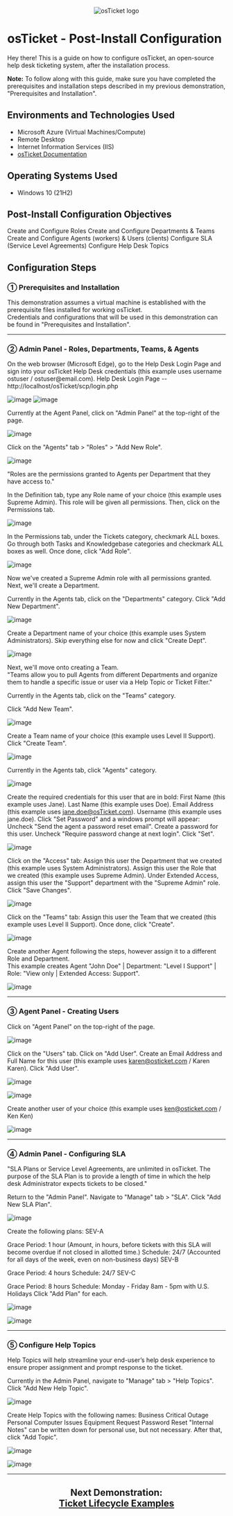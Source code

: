 <p align="center">
<img src="https://i.imgur.com/Clzj7Xs.png" alt="osTicket logo"/>
</p>

<h1>osTicket - Post-Install Configuration</h1>
Hey there! This is a guide on how to configure osTicket, an open-source help desk ticketing system, after the installation process.<br />

<b>Note:</b> To follow along with this guide, make sure you have completed the prerequisites and installation steps described in my previous demonstration, "Prerequisites and Installation".

<h2>Environments and Technologies Used</h2>

- Microsoft Azure (Virtual Machines/Compute)
- Remote Desktop
- Internet Information Services (IIS)
- [osTicket Documentation](https://docs.osticket.com/en/latest/index.html)

<h2>Operating Systems Used </h2>

- Windows 10</b> (21H2)


<h2>Post-Install Configuration Objectives</h2>
Create and Configure Roles
Create and Configure Departments & Teams
Create and Configure Agents (workers) & Users (clients)
Configure SLA (Service Level Agreements)
Configure Help Desk Topics
<h2>Configuration Steps</h2>
<h3>&#9312; Prerequisites and Installation</h3>
This demonstration assumes a virtual machine is established with the prerequisite files installed for working osTicket. </br>
Credentials and configurations that will be used in this demonstration can be found in "Prerequisites and Installation". </br>

<hr>
<h3>&#9313; Admin Panel - Roles, Departments, Teams, & Agents</h3>
On the web browser (Microsoft Edge), go to the Help Desk Login Page and sign into your osTicket Help Desk credentials (this example uses username ostuser / ostuser@email.com).
Help Desk Login Page -- http://localhost/osTicket/scp/login.php

![image](https://github.com/JasonDelahoussaye/post-install-config/assets/106440235/73954501-a231-4363-9236-ffadcfb671b3)
![image](https://github.com/JasonDelahoussaye/post-install-config/assets/106440235/b2ff7ff8-8b74-47da-b81f-1dc0797268e4)

Currently at the Agent Panel, click on "Admin Panel" at the top-right of the page.

![image](https://github.com/JasonDelahoussaye/post-install-config/assets/106440235/49ba8841-ef98-4276-98a2-a0422e10cfb0)


Click on the "Agents" tab > "Roles" > "Add New Role".

![image](https://github.com/JasonDelahoussaye/post-install-config/assets/106440235/e6846ce0-afec-4d48-8b2d-663a08a8657b)


"Roles are the permissions granted to Agents per Department that they have access to."

In the Definition tab, type any Role name of your choice (this example uses Supreme Admin).
This role will be given all permissions.
Then, click on the Permissions tab.

![image](https://github.com/JasonDelahoussaye/post-install-config/assets/106440235/822bd216-c592-424d-85c5-709d56cc0313)


In the Permissions tab, under the Tickets category, checkmark ALL boxes.
Go through both Tasks and Knowledgebase categories and checkmark ALL boxes as well.
Once done, click "Add Role".

![image](https://github.com/JasonDelahoussaye/post-install-config/assets/106440235/e894b3a2-4a3a-4fbb-a3cb-572ddb0cd3f2)

Now we've created a Supreme Admin role with all permissions granted. Next, we'll create a Department.

Currently in the Agents tab, click on the "Departments" category.
Click "Add New Department".

![image](https://github.com/JasonDelahoussaye/post-install-config/assets/106440235/f577a57b-0c17-44c3-9fb7-c632d84674cc)

Create a Department name of your choice (this example uses System Administrators).
Skip everything else for now and click "Create Dept".

![image](https://github.com/JasonDelahoussaye/post-install-config/assets/106440235/cdceb898-1360-4d89-b4fa-b15a2d069a7e)

Next, we'll move onto creating a Team. <br>
"Teams allow you to pull Agents from different Departments and organize them to handle a specific issue or user via a Help Topic or Ticket Filter."

Currently in the Agents tab, click on the "Teams" category.

Click "Add New Team".

![image](https://github.com/JasonDelahoussaye/post-install-config/assets/106440235/8c47d00b-25bb-4bb0-b0a2-4a229f91bb2a)


Create a Team name of your choice (this example uses Level II Support).
Click "Create Team".

![image](https://github.com/JasonDelahoussaye/post-install-config/assets/106440235/c9a6881f-c53b-4db1-82fd-4928f126b4c2)


Currently in the Agents tab, click "Agents" category.

![image](https://github.com/JasonDelahoussaye/post-install-config/assets/106440235/caac7681-50de-4377-944a-544192184204)


Create the required credentials for this user that are in bold:
First Name (this example uses Jane).
Last Name (this example uses Doe).
Email Address (this example uses jane.doe@osTicket.com).
Username (this example uses jane.doe).
Click "Set Password" and a windows prompt will appear:
Uncheck "Send the agent a password reset email".
Create a password for this user.
Uncheck "Require password change at next login".
Click "Set".

![image](https://github.com/JasonDelahoussaye/post-install-config/assets/106440235/08747335-6630-4bc8-b279-085ccc9f876a)


Click on the "Access" tab:
Assign this user the Department that we created (this example uses System Administrators).
Assign this user the Role that we created (this example uses Supreme Admin).
Under Extended Access, assign this user the "Support" department with the "Supreme Admin" role.
Click "Save Changes".

![image](https://github.com/JasonDelahoussaye/post-install-config/assets/106440235/7ab53742-2268-44ec-a655-2426d8fc1d84)


Click on the "Teams" tab:
Assign this user the Team that we created (this example uses Level II Support).
Once done, click "Create".

![image](https://github.com/JasonDelahoussaye/post-install-config/assets/106440235/c8a715ae-2f97-4667-aa56-c8890ff14069)


Create another Agent following the steps, however assign it to a different Role and Department.</br>
This example creates Agent "John Doe" | Department: "Level I Support" | Role: "View only | Extended Access: Support".

![image](https://github.com/JasonDelahoussaye/post-install-config/assets/106440235/7575d375-1878-45e1-b27b-5251d54daf5a)


<hr>
<h3>&#9314; Agent Panel - Creating Users</h3>
Click on "Agent Panel" on the top-right of the page.

![image](https://github.com/JasonDelahoussaye/post-install-config/assets/106440235/b0d3ad56-2a52-451b-b1a8-8f5a2661a97c)

Click on the "Users" tab.
Click on "Add User".
Create an Email Address and Full Name for this user (this example uses karen@osticket.com / Karen Karen).
Click "Add User".

![image](https://github.com/JasonDelahoussaye/post-install-config/assets/106440235/a3bc0447-ac41-4a32-b211-21d00dc61324)

![image](https://github.com/JasonDelahoussaye/post-install-config/assets/106440235/2560cbf6-8863-4798-99c4-65a865c2f94d)


Create another user of your choice (this example uses ken@osticket.com / Ken Ken)

![image](https://github.com/JasonDelahoussaye/post-install-config/assets/106440235/d0ee8458-14f2-49d3-9a64-f4f25ca82218)


<hr>
<h3>&#9315; Admin Panel - Configuring SLA</h3>
"SLA Plans or Service Level Agreements, are unlimited in osTicket. The purpose of the SLA Plan is to provide a length of time in which the help desk Administrator expects tickets to be closed."

Return to the "Admin Panel".
Navigate to "Manage" tab > "SLA".
Click "Add New SLA Plan".

![image](https://github.com/JasonDelahoussaye/post-install-config/assets/106440235/c7e65cb3-0bac-486b-bc9e-54a1055609fa)


Create the following plans:
SEV-A

Grace Period: 1 hour (Amount, in hours, before tickets with this SLA will become overdue if not closed in allotted time.)
Schedule: 24/7 (Accounted for all days of the week, even on non-business days)
SEV-B

Grace Period: 4 hours
Schedule: 24/7
SEV-C

Grace Period: 8 hours
Schedule: Monday - Friday 8am - 5pm with U.S. Holidays
Click "Add Plan" for each.

![image](https://github.com/JasonDelahoussaye/post-install-config/assets/106440235/b83a83d6-2330-4e83-99ae-57a39b487253)

![image](https://github.com/JasonDelahoussaye/post-install-config/assets/106440235/64008205-55d2-4609-8249-04f937458f17)


<hr>
<h3>&#9316; Configure Help Topics</h3>
Help Topics will help streamline your end-user’s help desk experience to ensure proper assignment and prompt response to the ticket.

Currently in the Admin Panel, navigate to "Manage" tab > "Help Topics".
Click "Add New Help Topic".

![image](https://github.com/JasonDelahoussaye/post-install-config/assets/106440235/a5cbf5d4-735b-48e0-b5ca-9d82b99925b0)


Create Help Topics with the following names:
Business Critical Outage
Personal Computer Issues
Equipment Request
Password Reset
"Internal Notes" can be written down for personal use, but not necessary.
After that, click "Add Topic".

![image](https://github.com/JasonDelahoussaye/post-install-config/assets/106440235/59aaf9fe-4492-433b-b1f7-fb012213f561)

![image](https://github.com/JasonDelahoussaye/post-install-config/assets/106440235/7cdfb439-7df5-4d16-9e88-5ab6a5d5d23a)


<hr>

<h2><p align=center>Next Demonstration:<br><a href="https://github.com/JasonDelahoussaye/ticket-lifecycle">Ticket Lifecycle Examples</a></p></h2>







